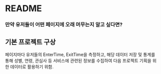 # README

### 만약 유저들이 어떤 페이지에 오래 머무는지 알고 싶다면?

## 기본 프로젝트 구상

페이지마다 유저들의 EnterTime, ExitTime을 측정하고, 해당 데이터 저장 및 통계를 통해
성별, 연령, 관심사 등 서비스에 관련된 정보를 수집하여 다음 프로젝트 기획을 위한 데이터로 활용하기 위함.
